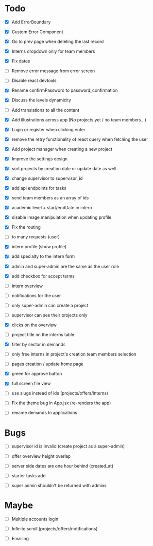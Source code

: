 # Todo

- [x] Add ErrorBoundary
- [x] Custom Error Component
- [x] Go to prev page when deleting the last record
- [x] Interns dropdown only for team members
- [x] Fix dates
- [ ] Remove error message from error screen
- [ ] Disable react devtools
- [x] Rename confirmPassword to password_confirmation
- [x] Discuss the levels dynamicity
- [ ] Add translations to all the content
- [x] Add illustrations across app (No projects yet / no team members...)
- [x] Login or register when clicking enter
- [x] remove the retry functionality of react query when fetching the user
- [x] Add project manager when creating a new project
- [x] Improve the settings design
- [x] sort projects by creation date or update date as well
- [x] change supervisor to supervisor_id
- [x] add api endpoints for tasks
- [x] send team members as an array of ids
- [x] academic level + start/endDate in intern 
- [x] disable image manipulation when updating profile
- [x] Fix the routing
- [ ] to many requests (user)
- [x] intern profile (show profile)
- [x] add specialty to the intern form
- [x] admin and super-admin are the same as the user role
- [x] add checkbox for accept terms
- [ ] intern overview
- [ ] notifications for the user
- [ ] only super-admin can create a project
- [ ] supervisor can see their projects only
- [x] clicks on the overview
- [ ] project title on the interns table
- [x] filter by sector in demands
- [ ] only free interns in project's creation team members selection
- [ ] pages creation / update home page
- [x] green for approve button
- [x] full screen file view
- [ ] use slugs instead of ids (projects/offers/interns)
- [ ] Fix the theme bug in App.jsx (re-renders the app)
- [ ] rename demands to applications


 


# Bugs

 - [ ] supervisor id is invalid (create project as a super-admin)
 - [ ] offer overview height overlap
 - [ ] server side dates are one hour behind (created_at)
 - [ ] starter tasks add
 - [ ] super admin shouldn't be returned with admins


# Maybe
- [ ] Multiple accounts login
- [ ] Infinite scroll (projects/offers/notifications)
- [ ] Emailing

